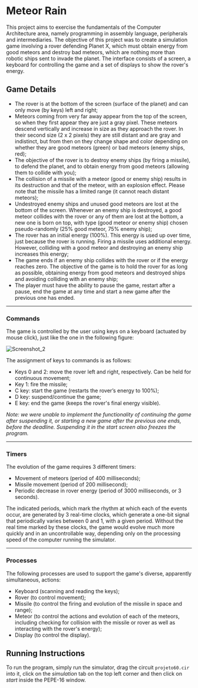 # Meteor Rain

This project aims to exercise the fundamentals of the Computer Architecture area, namely programming in assembly language, peripherals and intermediaries. The objective of this project was to create a simulation game involving a rover defending Planet X, which must obtain energy from good meteors and destroy bad meteors, which are nothing more than robotic ships sent to invade the planet. The interface consists of a screen, a keyboard for controlling the game and a set of displays to show the rover's energy.

## Game Details

- The rover is at the bottom of the screen (surface of the planet) and can only move (by keys) left and right;
- Meteors coming from very far away appear from the top of the screen, so when they first appear they are just a gray pixel. These meteors descend vertically and increase in size as they approach the rover. In their second size (2 x 2 pixels) they are still distant and are gray and indistinct, but from then on they change shape and color depending on whether they are good meteors (green) or bad meteors (enemy ships, red);
- The objective of the rover is to destroy enemy ships (by firing a missile), to defend the planet, and to obtain energy from good meteors (allowing them to collide with you);
- The collision of a missile with a meteor (good or enemy ship) results in its destruction and that of the meteor, with an explosion effect. Please note that the missile has a limited range (it cannot reach distant meteors);
- Undestroyed enemy ships and unused good meteors are lost at the bottom of the screen. Whenever an enemy ship is destroyed, a good meteor collides with the rover or any of them are lost at the bottom, a new one is born on top, with type (good meteor or enemy ship) chosen pseudo-randomly (25% good meteor, 75% enemy ship);
- The rover has an initial energy (100%). This energy is used up over time, just because the rover is running. Firing a missile uses additional energy. However, colliding with a good meteor and destroying an enemy ship increases this energy;
- The game ends if an enemy ship collides with the rover or if the energy reaches zero. The objective of the game is to hold the rover for as long as possible, obtaining energy from good meteors and destroyed ships and avoiding colliding with an enemy ship;
- The player must have the ability to pause the game, restart after a pause, end the game at any time and start a new game after the previous one has ended.

---

### Commands

The game is controlled by the user using keys on a keyboard (actuated by mouse click), just like the one in the following figure:

![Screenshot_2](https://github.com/TiDeane/Meteor-Rain/assets/120483063/f793be80-473d-45a5-9dba-037c677ae903)
 
The assignment of keys to commands is as follows:
- Keys 0 and 2: move the rover left and right, respectively. Can be held for continuous movement;
- Key 1: fire the missile;
- C key: start the game (restarts the rover’s energy to 100%);
- D key: suspend/continue the game;
- E key: end the game (keeps the rover's final energy visible).

_Note: we were unable to implement the functionality of continuing the game after suspending it, or starting a new game after the previous one ends, before the deadline. Suspending it in the start screen also freezes the program._

---

### Timers

The evolution of the game requires 3 different timers:
- Movement of meteors (period of 400 milliseconds);
- Missile movement (period of 200 millisecond);
- Periodic decrease in rover energy (period of 3000 milliseconds, or 3 seconds).

The indicated periods, which mark the rhythm at which each of the events occur, are generated by 3 real-time clocks, which generate a one-bit signal that periodically varies between 0 and 1, with a given period. Without the real time marked by these clocks, the game would evolve much more quickly and in an uncontrollable way, depending only on the processing speed of the computer running the simulator.

---

### Processes

The following processes are used to support the game's diverse, apparently simultaneous, actions:
- Keyboard (scanning and reading the keys);
- Rover (to control movement);
- Missile (to control the firing and evolution of the missile in space and range);
- Meteor (to control the actions and evolution of each of the meteors, including checking for collision with the missile or rover as well as interacting with the rover's energy);
- Display (to control the display).

## Running Instructions

To run the program, simply run the simulator, drag the circuit `projeto60.cir` into it, click on the _simulation_ tab on the top left corner and then click on _start_ inside the PEPE-16 window.
